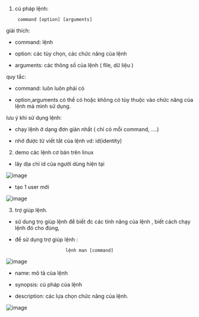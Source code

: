 1. cú pháp lệnh:

        command [option] [arguments]

giải thích:

- command: lệnh

- option: các tùy chọn, các chức năng của lệnh

- arguments: các thông số của lệnh ( file, dữ liệu )
  
quy tắc: 

- command: luôn luôn phải có

- option,arguments có thể có hoặc không có tùy thuộc vào chức năng của lệnh mà mình sử dụng.
  
lưu ý khi sử dụng lệnh:

- chạy lệnh ở dạng đơn giản nhất ( chỉ có mỗi command, ....)

- nhớ được từ viết tắt của lệnh  vd: id(identity)
  
2. demo các lệnh cơ bản trên linux

- lây dịa chỉ id của người dùng hiện tại

![image](https://user-images.githubusercontent.com/95491130/181147179-9cf5e2f6-7f6d-4c7b-b8c2-575cce3a186e.png)

- tạo 1 user mới

![image](https://user-images.githubusercontent.com/95491130/181147323-f536ce5d-ee69-4ad7-8153-a9f7bfea89c5.png)

3. trợ giúp lệnh.

- sử dung trọ giúp lệnh để biết đc các tính năng của lệnh , biết cách chạy lệnh đó cho đúng, 

- để sử dụng trợ giúp lệnh : 

                         lệnh man [command]
                         
 ![image](https://user-images.githubusercontent.com/95491130/181148269-bb72c28f-dd7d-4ce0-a721-976d36dd606f.png)

- name: mô tả của lệnh

- synopsis: cú pháp của lệnh

- description: các lựa chọn chức năng của lệnh.

 ![image](https://user-images.githubusercontent.com/95491130/181148348-f3131993-38ce-47cb-a5f1-d9eda10553a9.png)



